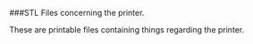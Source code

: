 ###STL Files concerning the printer.

These are printable files containing things regarding the printer.

